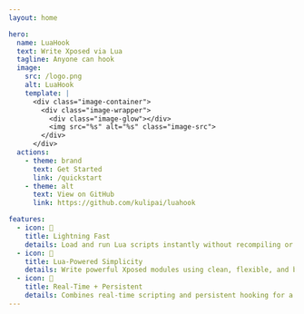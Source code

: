 ```yaml
---
layout: home

hero:
  name: LuaHook
  text: Write Xposed via Lua
  tagline: Anyone can hook
  image:
    src: /logo.png
    alt: LuaHook
    template: |
      <div class="image-container">
        <div class="image-wrapper">
          <div class="image-glow"></div>
          <img src="%s" alt="%s" class="image-src">
        </div>
      </div>
  actions:
    - theme: brand
      text: Get Started
      link: /quickstart
    - theme: alt
      text: View on GitHub
      link: https://github.com/kulipai/luahook

features:
  - icon: 🚀
    title: Lightning Fast
    details: Load and run Lua scripts instantly without recompiling or reinstalling the app.
  - icon: 🔧
    title: Lua-Powered Simplicity
    details: Write powerful Xposed modules using clean, flexible, and beginner-friendly Lua scripts.
  - icon: 💪
    title: Real-Time + Persistent
    details: Combines real-time scripting and persistent hooking for a seamless development experience.
---
```

